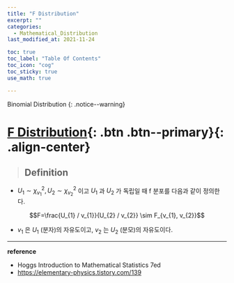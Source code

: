 ```yaml
---
title: "F Distribution"
excerpt: ""
categories:
  - Mathematical_Distribution
last_modified_at: 2021-11-24

toc: true
toc_label: "Table Of Contents"
toc_icon: "cog"
toc_sticky: true
use_math: true

---
```


 Binomial Distribution
{: .notice--warning}

# [F Distribution](#link){: .btn .btn--primary}{: .align-center}

> ## Definition

- $U_{1} \sim \chi_{v_{1}}^{2}, U_{2} \sim \chi_{v_{2}}^{2}$ 이고 $U_{1}$ 과 $U_{2}$ 가 독립일 때 $\mathrm{f}$ 분포를 다음과 같이 정의한다.

$$F=\frac{U_{1} / v_{1}}{U_{2} / v_{2}} \sim F_{v_{1}, v_{2}}$$

- $v_{1}$ 은 $U_{1}$ (분자)의 자유도이고, $v_{2}$ 는 $U_{2}$ (분모)의 자유도이다.

---

**reference**

- Hoggs Introduction to Mathematical Statistics 7ed
- <https://elementary-physics.tistory.com/139>







